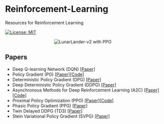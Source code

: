 # Reinforcement-Learning

Resources for Reinforcement Learning

[![License: MIT](https://img.shields.io/badge/License-MIT-yellow.svg)](https://opensource.org/licenses/MIT)

<p align="center">
  <img src="https://s2.gifyu.com/images/PPO-LunarLander_v2.gif" alt="LunarLander-v2 with PPO"/>
</p>

## Papers
* Deep Q-learning Network (DQN) [[Paper]](https://github.com/hongjun7/Reinforcement-Learning/blob/main/resource/papers/Deep-Q-Learning.pdf)
* Policy Gradient (PG) [[Paper]](https://https://github.com/hongjun7/Reinforcement-Learning/blob/main/resource/papers/Policy-Gradient-Methods-for-RL_NIPS1999.pdf)[[Code]](https://github.com/hongjun7/Reinforcement-Learning/blob/main/tf2/model/PG.py)
* Deterministic Policy Gradient (DPG) [[Paper]](https://github.com/hongjun7/Reinforcement-Learning/blob/main/resource/papers/Deterministic-Policy-Gradient.pdf)
* Deep Deterministic Policy Gradient (DDPG) [[Paper]](https://github.com/hongjun7/Reinforcement-Learning/blob/main/resource/papers/Deep-Deterministic-Policy-Gradient.pdf)
* Asynchronous Methods for Deep Reinforcement Learning (A2C) [[Paper]](https://github.com/hongjun7/Reinforcement-Learning/blob/main/resource/papers/Asynchronous-Methods-for-Deep-Reinforcement-Learning.pdf)[[Code]](https://github.com/hongjun7/Reinforcement-Learning/blob/main/tf2/model/A2C.py)
* Proximal Policy Optimization (PPO) [[Paper]](https://github.com/hongjun7/Reinforcement-Learning/blob/main/resource/papers/Proximal-Policy-Optimization.pdf)[[Code]](https://github.com/hongjun7/Reinforcement-Learning/blob/main/tf2/model/PPO.py)
* Phasic Policy Gradient (PPG) [[Paper]](https://github.com/hongjun7/Reinforcement-Learning/blob/main/resource/papers/Phasic-Policy-Gradient.pdf)
* Twin Delayed DDPG (TD3) [[Paper]](https://github.com/hongjun7/Reinforcement-Learning/blob/main/resource/papers/Twin-Delayed-DDPG.pdf)
* Stein Variational Policy Gradient (SVPG) [[Paper]](https://github.com/hongjun7/Reinforcement-Learning/blob/main/resource/papers/Stein-Variational-Policy-Gradient.pdf)
